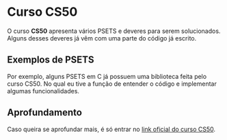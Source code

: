 # Curso CS50

O curso **CS50** apresenta vários PSETS e deveres para serem solucionados. Alguns desses deveres já vêm com uma parte do código já escrito. 

## Exemplos de PSETS

Por exemplo, alguns PSETS em C já possuem uma biblioteca feita pelo curso CS50. No qual eu tive a função de entender o código e implementar algumas funcionalidades.

## Aprofundamento

Caso queira se aprofundar mais, é só entrar no [link oficial do curso CS50](https://cs50.harvard.edu/x/2024/).
